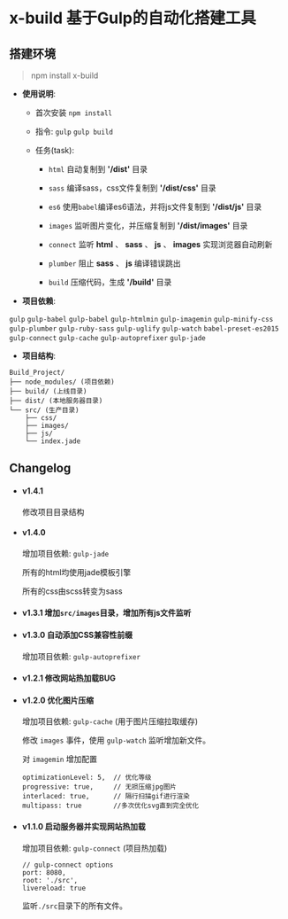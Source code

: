 # x-build 基于Gulp的自动化搭建工具

## 搭建环境

> npm install x-build

- **使用说明**:

  - 首次安装 `npm install`

  - 指令: `gulp` `gulp build`

  - 任务(task):

    - `html` 自动复制到 **'/dist'** 目录

    - `sass` 编译sass，css文件复制到 **'/dist/css'** 目录

    - `es6` 使用`babel`编译es6语法，并将js文件复制到 **'/dist/js'** 目录

    - `images` 监听图片变化，并压缩复制到 **'/dist/images'** 目录

    - `connect` 监听 **html** 、 **sass** 、 **js** 、 **images** 实现浏览器自动刷新

    - `plumber` 阻止 **sass** 、 **js** 编译错误跳出

    - `build` 压缩代码，生成 **'/build'** 目录

- **项目依赖**:

`gulp` `gulp-babel` `gulp-babel` `gulp-htmlmin` `gulp-imagemin` `gulp-minify-css` `gulp-plumber` `gulp-ruby-sass` `gulp-uglify` `gulp-watch` `babel-preset-es2015` `gulp-connect` `gulp-cache` `gulp-autoprefixer` `gulp-jade`

- **项目结构**:

```
Build_Project/
├── node_modules/ (项目依赖)
├── build/ (上线目录)
├── dist/ (本地服务器目录)
└── src/ (生产目录)
    ├── css/
    ├── images/
    ├── js/
    └── index.jade
```


## Changelog

- #### v1.4.1

  修改项目目录结构

- #### v1.4.0

  增加项目依赖: `gulp-jade`

  所有的html均使用jade模板引擎

  所有的css由scss转变为sass

- #### v1.3.1  增加`src/images`目录，增加所有js文件监听

- #### v1.3.0  自动添加CSS兼容性前缀

  增加项目依赖: `gulp-autoprefixer`

- #### v1.2.1  修改网站热加载BUG

- #### v1.2.0  优化图片压缩

  增加项目依赖: `gulp-cache` (用于图片压缩拉取缓存)

  修改 `images` 事件，使用 `gulp-watch` 监听增加新文件。

  对 `imagemin` 增加配置

  ```
  optimizationLevel: 5,  // 优化等级
  progressive: true,     // 无损压缩jpg图片
  interlaced: true,      // 隔行扫描gif进行渲染
  multipass: true        //多次优化svg直到完全优化
  ```

- #### v1.1.0  启动服务器并实现网站热加载

  增加项目依赖: `gulp-connect` (项目热加载)

  ```
  // gulp-connect options
  port: 8080,
  root: './src',
  livereload: true
  ```

  监听`./src`目录下的所有文件。
